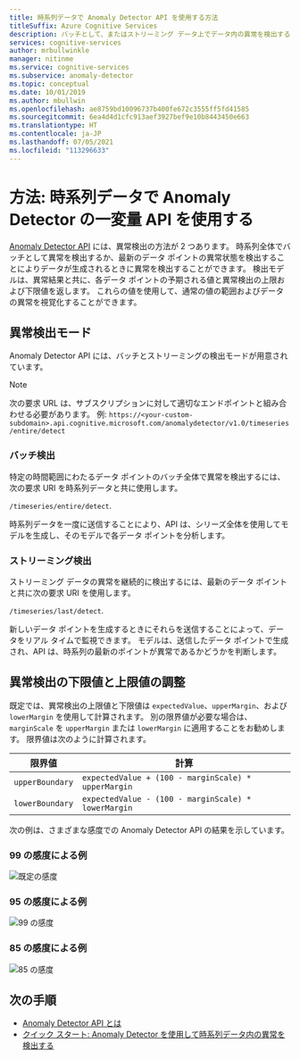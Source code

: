 ```yaml
---
title: 時系列データで Anomaly Detector API を使用する方法
titleSuffix: Azure Cognitive Services
description: バッチとして、またはストリーミング データ上でデータ内の異常を検出する方法について説明します。
services: cognitive-services
author: mrbullwinkle
manager: nitinme
ms.service: cognitive-services
ms.subservice: anomaly-detector
ms.topic: conceptual
ms.date: 10/01/2019
ms.author: mbullwin
ms.openlocfilehash: ae8759bd10096737b400fe672c3555ff5fd41585
ms.sourcegitcommit: 6ea4d4d1cfc913aef3927bef9e10b8443450e663
ms.translationtype: HT
ms.contentlocale: ja-JP
ms.lasthandoff: 07/05/2021
ms.locfileid: "113296633"
---
```

# <a name="how-to-use-the-anomaly-detector-univariate-api-on-your-time-series-data"></a>方法: 時系列データで Anomaly Detector の一変量 API を使用する  

[Anomaly Detector API](https://westus2.dev.cognitive.microsoft.com/docs/services/AnomalyDetector/operations/post-timeseries-entire-detect) には、異常検出の方法が 2 つあります。 時系列全体でバッチとして異常を検出するか、最新のデータ ポイントの異常状態を検出することによりデータが生成されるときに異常を検出することができます。 検出モデルは、異常結果と共に、各データ ポイントの予期される値と異常検出の上限および下限値を返します。 これらの値を使用して、通常の値の範囲およびデータの異常を視覚化することができます。

## <a name="anomaly-detection-modes"></a>異常検出モード

Anomaly Detector API には、バッチとストリーミングの検出モードが用意されています。

> [!NOTE]
> 次の要求 URL は、サブスクリプションに対して適切なエンドポイントと組み合わせる必要があります。 例: `https://<your-custom-subdomain>.api.cognitive.microsoft.com/anomalydetector/v1.0/timeseries/entire/detect`


### <a name="batch-detection"></a>バッチ検出

特定の時間範囲にわたるデータ ポイントのバッチ全体で異常を検出するには、次の要求 URI を時系列データと共に使用します。 

`/timeseries/entire/detect`. 

時系列データを一度に送信することにより、API は、シリーズ全体を使用してモデルを生成し、そのモデルで各データ ポイントを分析します。  

### <a name="streaming-detection"></a>ストリーミング検出

ストリーミング データの異常を継続的に検出するには、最新のデータ ポイントと共に次の要求 URI を使用します。 

`/timeseries/last/detect`. 

新しいデータ ポイントを生成するときにそれらを送信することによって、データをリアル タイムで監視できます。 モデルは、送信したデータ ポイントで生成され、API は、時系列の最新のポイントが異常であるかどうかを判断します。

## <a name="adjusting-lower-and-upper-anomaly-detection-boundaries"></a>異常検出の下限値と上限値の調整

既定では、異常検出の上限値と下限値は `expectedValue`、`upperMargin`、および `lowerMargin` を使用して計算されます。 別の限界値が必要な場合は、`marginScale` を `upperMargin` または `lowerMargin` に適用することをお勧めします。 限界値は次のように計算されます。

|限界値  |計算  |
|---------|---------|
|`upperBoundary` | `expectedValue + (100 - marginScale) * upperMargin`        |
|`lowerBoundary` | `expectedValue - (100 - marginScale) * lowerMargin`        |

次の例は、さまざまな感度での Anomaly Detector API の結果を示しています。

### <a name="example-with-sensitivity-at-99"></a>99 の感度による例

![既定の感度](../media/sensitivity_99.png)

### <a name="example-with-sensitivity-at-95"></a>95 の感度による例

![99 の感度](../media/sensitivity_95.png)

### <a name="example-with-sensitivity-at-85"></a>85 の感度による例

![85 の感度](../media/sensitivity_85.png)

## <a name="next-steps"></a>次の手順

* [Anomaly Detector API とは](../overview.md)
* [クイック スタート: Anomaly Detector を使用して時系列データ内の異常を検出する](../quickstarts/client-libraries.md)
